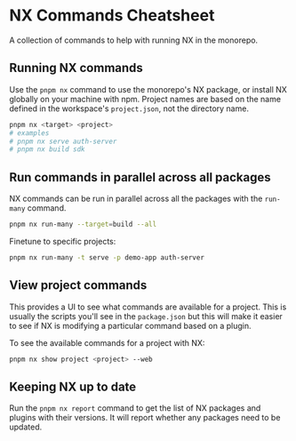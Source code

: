 # NX Commands Cheatsheet

A collection of commands to help with running NX in the monorepo.

## Running NX commands

Use the `pnpm nx` command to use the monorepo's NX package, or install NX
globally on your machine with npm. Project names are based on the name defined
in the workspace's `project.json`, not the directory name.

```bash
pnpm nx <target> <project>
# examples
# pnpm nx serve auth-server
# pnpm nx build sdk
```

## Run commands in parallel across all packages

NX commands can be run in parallel across all the packages with the `run-many`
command.

```bash
pnpm nx run-many --target=build --all
```

Finetune to specific projects:

```bash
pnpm nx run-many -t serve -p demo-app auth-server
```

## View project commands

This provides a UI to see what commands are available for a project. This is
usually the scripts you'll see in the `package.json` but this will make it
easier to see if NX is modifying a particular command based on a plugin.

To see the available commands for a project with NX:

```bash
pnpm nx show project <project> --web
```

## Keeping NX up to date

Run the `pnpm nx report` command to get the list of NX packages and plugins with
their versions. It will report whether any packages need to be updated.
